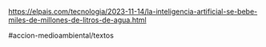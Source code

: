 https://elpais.com/tecnologia/2023-11-14/la-inteligencia-artificial-se-bebe-miles-de-millones-de-litros-de-agua.html

#accion-medioambiental/textos 


